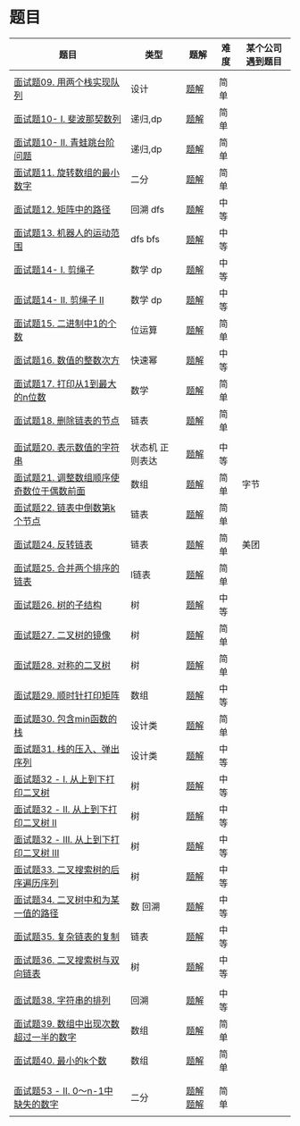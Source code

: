 # 题目

| 题目                                                         | 类型            | 题解                                                  | 难度 | 某个公司遇到题目 |
| ------------------------------------------------------------ | --------------- | ----------------------------------------------------- | ---- | ---------------- |
|                                                              |                 |                                                       |      |                  |
| [面试题09. 用两个栈实现队列](https://leetcode-cn.com/problems/yong-liang-ge-zhan-shi-xian-dui-lie-lcof/) | 设计            | [题解](./剑指offer/09.md)                             | 简单 |                  |
| [面试题10- I. 斐波那契数列](https://leetcode-cn.com/problems/fei-bo-na-qi-shu-lie-lcof/) | 递归,dp         | [题解](./剑指offer/10(1).md)                          | 简单 |                  |
| [面试题10- II. 青蛙跳台阶问题](https://leetcode-cn.com/problems/qing-wa-tiao-tai-jie-wen-ti-lcof/) | 递归,dp         | [题解](./剑指offer/10(2).md)                          | 简单 |                  |
| [面试题11. 旋转数组的最小数字](https://leetcode-cn.com/problems/xuan-zhuan-shu-zu-de-zui-xiao-shu-zi-lcof/) | 二分            | [题解](./剑指offer/11.md)                             | 简单 |                  |
| [面试题12. 矩阵中的路径](https://leetcode-cn.com/problems/ju-zhen-zhong-de-lu-jing-lcof/) | 回溯 dfs        | [题解](./剑指offer/12.md)                             | 中等 |                  |
| [面试题13. 机器人的运动范围](https://leetcode-cn.com/problems/ji-qi-ren-de-yun-dong-fan-wei-lcof/) | dfs bfs         | [题解](./剑指offer/13.md)                             | 中等 |                  |
| [面试题14- I. 剪绳子](https://leetcode-cn.com/problems/jian-sheng-zi-lcof/) | 数学 dp         | [题解](./剑指offer/14(1).md)                          | 中等 |                  |
| [面试题14- II. 剪绳子 II](https://leetcode-cn.com/problems/jian-sheng-zi-ii-lcof/) | 数学 dp         | [题解](./剑指offer/14(2).md)                          | 中等 |                  |
| [面试题15. 二进制中1的个数](https://leetcode-cn.com/problems/er-jin-zhi-zhong-1de-ge-shu-lcof/) | 位运算          | [题解](./剑指offer/15.md)                             | 简单 |                  |
| [面试题16. 数值的整数次方](https://leetcode-cn.com/problems/shu-zhi-de-zheng-shu-ci-fang-lcof/) | 快速幂          | [题解](./剑指offer/16.md)                             | 中等 |                  |
| [面试题17. 打印从1到最大的n位数](https://leetcode-cn.com/problems/da-yin-cong-1dao-zui-da-de-nwei-shu-lcof/) | 数学            | [题解](./剑指offer/17.md)                             | 简单 |                  |
| [面试题18. 删除链表的节点](https://leetcode-cn.com/problems/shan-chu-lian-biao-de-jie-dian-lcof/) | 链表            | [题解](./剑指offer/18.md)                             | 简单 |                  |
|                                                              |                 |                                                       |      |                  |
| [面试题20. 表示数值的字符串](https://leetcode-cn.com/problems/biao-shi-shu-zhi-de-zi-fu-chuan-lcof/) | 状态机 正则表达 | [题解](./剑指offer/20.md)                             | 中等 |                  |
| [面试题21. 调整数组顺序使奇数位于偶数前面](https://leetcode-cn.com/problems/diao-zheng-shu-zu-shun-xu-shi-qi-shu-wei-yu-ou-shu-qian-mian-lcof/) | 数组            | [题解](./剑指offer/21.md)                             | 简单 | 字节             |
| [面试题22. 链表中倒数第k个节点](https://leetcode-cn.com/problems/lian-biao-zhong-dao-shu-di-kge-jie-dian-lcof/) | 链表            | [题解](./剑指offer/22.md)                             | 简单 |                  |
| [面试题24. 反转链表](https://leetcode-cn.com/problems/fan-zhuan-lian-biao-lcof/) | 链表            | [题解](./剑指offer/24.md)                             | 简单 | 美团             |
| [面试题25. 合并两个排序的链表](https://leetcode-cn.com/problems/he-bing-liang-ge-pai-xu-de-lian-biao-lcof/) | l链表           | [题解](./剑指offer/25.md)                             | 简单 |                  |
| [面试题26. 树的子结构](https://leetcode-cn.com/problems/shu-de-zi-jie-gou-lcof/) | 树              | [题解](./剑指offer/26.md)                             | 中等 |                  |
| [面试题27. 二叉树的镜像](https://leetcode-cn.com/problems/er-cha-shu-de-jing-xiang-lcof/) | 树              | [题解](./剑指offer/27.md)                             | 简单 |                  |
| [面试题28. 对称的二叉树](https://leetcode-cn.com/problems/dui-cheng-de-er-cha-shu-lcof/) | 树              | [题解](./剑指offer/28.md)                             | 简单 |                  |
| [面试题29. 顺时针打印矩阵](https://leetcode-cn.com/problems/shun-shi-zhen-da-yin-ju-zhen-lcof/) | 数组            | [题解](./剑指offer/29.md)                             | 中等 |                  |
| [面试题30. 包含min函数的栈](https://leetcode-cn.com/problems/bao-han-minhan-shu-de-zhan-lcof/) | 设计类          | [题解](./剑指offer/30.md)                             | 简单 |                  |
| [面试题31. 栈的压入、弹出序列](https://leetcode-cn.com/problems/zhan-de-ya-ru-dan-chu-xu-lie-lcof/) | 设计类          | [题解](./剑指offer/31.md)                             | 中等 |                  |
| [面试题32 - I. 从上到下打印二叉树](https://leetcode-cn.com/problems/cong-shang-dao-xia-da-yin-er-cha-shu-lcof/) | 树              | [题解](./剑指offer/32.md)                             | 中等 |                  |
| [面试题32 - II. 从上到下打印二叉树 II](https://leetcode-cn.com/problems/cong-shang-dao-xia-da-yin-er-cha-shu-ii-lcof/) | 树              | [题解](./剑指offer/32(2).md)                          | 中等 |                  |
| [面试题32 - III. 从上到下打印二叉树 III](https://leetcode-cn.com/problems/cong-shang-dao-xia-da-yin-er-cha-shu-iii-lcof/) | 树              | [题解](./剑指offer/32(3).md)                          | 中等 |                  |
| [面试题33. 二叉搜索树的后序遍历序列](https://leetcode-cn.com/problems/er-cha-sou-suo-shu-de-hou-xu-bian-li-xu-lie-lcof/) | 树              | [题解](./剑指offer/33.md)                             | 中等 |                  |
| [面试题34. 二叉树中和为某一值的路径](https://leetcode-cn.com/problems/er-cha-shu-zhong-he-wei-mou-yi-zhi-de-lu-jing-lcof/) | 数 回溯         | [题解](./剑指offer/34.md)                             | 中等 |                  |
| [面试题35. 复杂链表的复制](https://leetcode-cn.com/problems/fu-za-lian-biao-de-fu-zhi-lcof/) | 链表            | [题解](./剑指offer/35.md)                             | 中等 |                  |
| [面试题36. 二叉搜索树与双向链表](https://leetcode-cn.com/problems/er-cha-sou-suo-shu-yu-shuang-xiang-lian-biao-lcof/) | 树              | [题解](./剑指offer/36.md)                             | 中等 |                  |
|                                                              |                 |                                                       |      |                  |
| [面试题38. 字符串的排列](https://leetcode-cn.com/problems/zi-fu-chuan-de-pai-lie-lcof/) | 回溯            | [题解](./剑指offer/38.md)                             | 中等 |                  |
| [面试题39. 数组中出现次数超过一半的数字](https://leetcode-cn.com/problems/shu-zu-zhong-chu-xian-ci-shu-chao-guo-yi-ban-de-shu-zi-lcof/) | 数组            | [题解](./剑指offer/39.md)                             | 简单 |                  |
| [面试题40. 最小的k个数](https://leetcode-cn.com/problems/zui-xiao-de-kge-shu-lcof/) | 数组            | [题解](./剑指offer/40.md)                             | 简单 |                  |
|                                                              |                 |                                                       |      |                  |
|                                                              |                 |                                                       |      |                  |
| [面试题53 - II. 0～n-1中缺失的数字](https://leetcode-cn.com/problems/que-shi-de-shu-zi-lcof/) | 二分            | [题解](./剑指offer/40.md)[题解](./剑指offer/53(2).md) | 简单 |                  |
|                                                              |                 |                                                       |      |                  |

